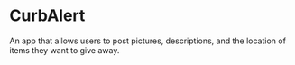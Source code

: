 # CurbAlert
An app that allows users to post pictures, descriptions, and the location of items they want to give away.
